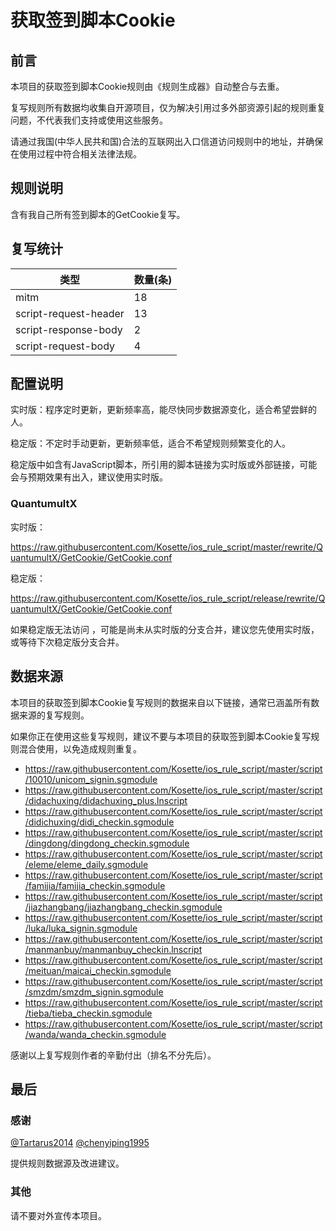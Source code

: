 # 获取签到脚本Cookie

## 前言

本项目的获取签到脚本Cookie规则由《规则生成器》自动整合与去重。

复写规则所有数据均收集自开源项目，仅为解决引用过多外部资源引起的规则重复问题，不代表我们支持或使用这些服务。

请通过我国(中华人民共和国)合法的互联网出入口信道访问规则中的地址，并确保在使用过程中符合相关法律法规。
## 规则说明
含有我自己所有签到脚本的GetCookie复写。

## 复写统计

| 类型 | 数量(条) |
| ---- | ---- |
| mitm | 18 |
| script-request-header | 13 |
| script-response-body | 2 |
| script-request-body | 4 |
## 配置说明

实时版：程序定时更新，更新频率高，能尽快同步数据源变化，适合希望尝鲜的人。

稳定版：不定时手动更新，更新频率低，适合不希望规则频繁变化的人。

稳定版中如含有JavaScript脚本，所引用的脚本链接为实时版或外部链接，可能会与预期效果有出入，建议使用实时版。

### QuantumultX 

实时版：


https://raw.githubusercontent.com/Kosette/ios_rule_script/master/rewrite/QuantumultX/GetCookie/GetCookie.conf


稳定版：


https://raw.githubusercontent.com/Kosette/ios_rule_script/release/rewrite/QuantumultX/GetCookie/GetCookie.conf


如果稳定版无法访问 ，可能是尚未从实时版的分支合并，建议您先使用实时版，或等待下次稳定版分支合并。

## 数据来源

本项目的获取签到脚本Cookie复写规则的数据来自以下链接，通常已涵盖所有数据来源的复写规则。

如果你正在使用这些复写规则，建议不要与本项目的获取签到脚本Cookie复写规则混合使用，以免造成规则重复。

- https://raw.githubusercontent.com/Kosette/ios_rule_script/master/script/10010/unicom_signin.sgmodule
- https://raw.githubusercontent.com/Kosette/ios_rule_script/master/script/didachuxing/didachuxing_plus.lnscript
- https://raw.githubusercontent.com/Kosette/ios_rule_script/master/script/didichuxing/didi_checkin.sgmodule
- https://raw.githubusercontent.com/Kosette/ios_rule_script/master/script/dingdong/dingdong_checkin.sgmodule
- https://raw.githubusercontent.com/Kosette/ios_rule_script/master/script/eleme/eleme_daily.sgmodule
- https://raw.githubusercontent.com/Kosette/ios_rule_script/master/script/famijia/famijia_checkin.sgmodule
- https://raw.githubusercontent.com/Kosette/ios_rule_script/master/script/jiazhangbang/jiazhangbang_checkin.sgmodule
- https://raw.githubusercontent.com/Kosette/ios_rule_script/master/script/luka/luka_signin.sgmodule
- https://raw.githubusercontent.com/Kosette/ios_rule_script/master/script/manmanbuy/manmanbuy_checkin.lnscript
- https://raw.githubusercontent.com/Kosette/ios_rule_script/master/script/meituan/maicai_checkin.sgmodule
- https://raw.githubusercontent.com/Kosette/ios_rule_script/master/script/smzdm/smzdm_signin.sgmodule
- https://raw.githubusercontent.com/Kosette/ios_rule_script/master/script/tieba/tieba_checkin.sgmodule
- https://raw.githubusercontent.com/Kosette/ios_rule_script/master/script/wanda/wanda_checkin.sgmodule


感谢以上复写规则作者的辛勤付出（排名不分先后）。

## 最后

### 感谢

[@Tartarus2014](https://github.com/Tartarus2014)  [@chenyiping1995](https://github.com/chenyiping1995) 

提供规则数据源及改进建议。

### 其他

请不要对外宣传本项目。